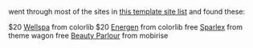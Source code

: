 went through most of the sites in [this template site list](https://github.com/bradtraversy/design-resources-for-developers#html--css-templates) and found these:

$20 [Wellspa](https://colorlib.com/wp/template/wellspa/) from colorlib
$20 [Energen](https://colorlib.com/wp/template/energen/) from colorlib
free [Sparlex](https://themewagon.github.io/sparlex/) from theme wagon
free [Beauty Parlour](https://mobirise.com/extensions/wellnessm5/beauty-parlour/) from mobirise